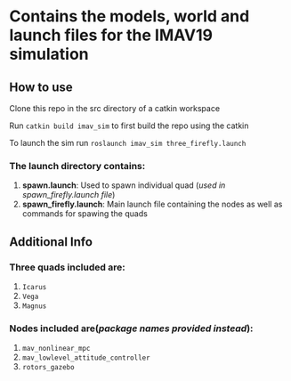 # Contains the models, world and launch files for the IMAV19 simulation

## How to use

Clone this repo in the src directory of a catkin workspace

Run `catkin build imav_sim` to first build the repo using the catkin

To launch the sim run `roslaunch imav_sim three_firefly.launch`

### The launch directory contains:

1. **spawn.launch**: Used to spawn individual quad (_used in spawn_firefly.launch file_)
2. **spawn_firefly.launch**: Main launch file containing the nodes as well as commands for spawing the quads

## Additional Info

### Three quads included are:

1. `Icarus`
2. `Vega`
3. `Magnus`

### Nodes included are(_package names provided instead_):

1. `mav_nonlinear_mpc`
2. `mav_lowlevel_attitude_controller`
3. `rotors_gazebo`

